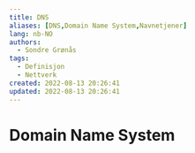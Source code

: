 ```yaml
---
title: DNS
aliases: [DNS,Domain Name System,Navnetjener]
lang: nb-NO
authors:
  - Sondre Grønås
tags:
  - Definisjon
  - Nettverk
created: 2022-08-13 20:26:41
updated: 2022-08-13 20:26:41
---
```

# Domain Name System
